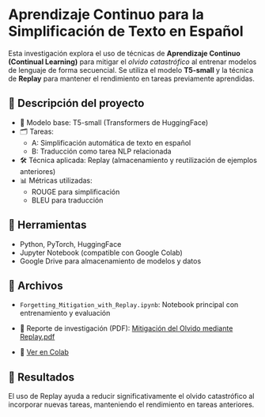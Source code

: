 # Aprendizaje Continuo para la Simplificación de Texto en Español

Esta investigación explora el uso de técnicas de **Aprendizaje Continuo (Continual Learning)** para mitigar el *olvido catastrófico* al entrenar modelos de lenguaje de forma secuencial. Se utiliza el modelo **T5-small** y la técnica de **Replay** para mantener el rendimiento en tareas previamente aprendidas.

## 🧠 Descripción del proyecto

- 🧾 Modelo base: T5-small (Transformers de HuggingFace)  
- 🗂️ Tareas:
  - A: Simplificación automática de texto en español
  - B: Traducción como tarea NLP relacionada
- 🛠️ Técnica aplicada: Replay (almacenamiento y reutilización de ejemplos anteriores)
- 📊 Métricas utilizadas:
  - ROUGE para simplificación
  - BLEU para traducción

## 🧪 Herramientas

- Python, PyTorch, HuggingFace
- Jupyter Notebook (compatible con Google Colab)
- Google Drive para almacenamiento de modelos y datos

## 📁 Archivos

- `Forgetting_Mitigation_with_Replay.ipynb`: Notebook principal con entrenamiento y evaluación

- 📄 Reporte de investigación (PDF): [Mitigación del Olvido mediante Replay.pdf](https://github.com/user-attachments/files/20990721/Mitigacion.del.Olvido.mediante.Replay.pdf)

- 📘 [Ver en Colab](https://colab.research.google.com/drive/1-JQLwsWq12xFTrBg0jpH2B0Uckzi0_iB?usp=sharing)


## 🔎 Resultados

El uso de Replay ayuda a reducir significativamente el olvido catastrófico al incorporar nuevas tareas, manteniendo el rendimiento en tareas anteriores.



